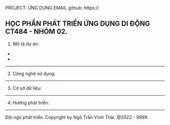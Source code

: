 PROJECT: ỨNG DỤNG EMAIL 
github: https://

HỌC PHẦN PHÁT TRIỂN ỨNG DỤNG DI ĐỘNG CT484 - NHÓM 02.
--------------------------------------------------------

1. Mô tả dự án:
-
-

--------------------------------------------------------

2. Công nghệ sử dụng:

--------------------------------------------------------

3. Cơ sở dữ liệu:

--------------------------------------------------------

4. Hướng phát triển:

--------------------------------------------------------

Đội ngũ phát triển.
Copyright by Ngô Trần Vĩnh Thái. @2022 - 9999.